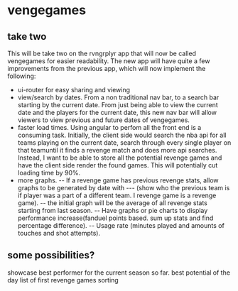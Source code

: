 # vengegames
## take two
This will be take two on the rvngrplyr app that will now be called vengegames for easier readability. The new app will have quite a few improvements from the previous app, which will now implement the following:
- ui-router for easy sharing and viewing
- view/search by dates. From a non traditional nav bar, to a search bar starting by the current date. From just being able to view the current date and the players for the current date, this new nav bar will allow viewers to view previous and future dates of vengegames.
- faster load times. Using angular to perfom all the front end is a consuming task. Initially, the client side would search the nba api for all teams playing on the current date, search through every single player on that teamuntil it finds a revenge match and does more api searches. Instead, I want to be able to store all the potential revenge games and have the client side render the found games. This will potentially cut loading time by 90%.
- more graphs. 
-- If a revenge game has previous revenge stats, allow graphs to be generated by date with
--- (show who the previous team is if player was a part of a different team. I revenge game is a revenge game). 
-- the initial graph will be the average of all revenge stats starting from last season. 
-- Have graphs or pie charts to display performance increase(fanduel points based. sum up stats and find percentage difference).
-- Usage rate (minutes played and amounts of touches and shot attempts).

## some possibilities?
showcase best performer for the current season so far.
best potential of the day
list of first revenge games
sorting
